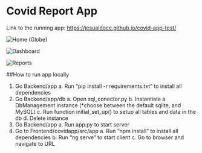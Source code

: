 # Covid Report App

Link to the running app: https://jesualdocc.github.io/covid-app-test/

![Home (Globe)](https://user-images.githubusercontent.com/46726672/106687404-48b9e780-6589-11eb-87fd-0d03337d4504.jpg)

![Dashboard](https://user-images.githubusercontent.com/46726672/106687496-72730e80-6589-11eb-9265-ccf1c2ebf2f2.jpg)

![Reports](https://user-images.githubusercontent.com/46726672/106687508-7868ef80-6589-11eb-8944-3b7887711fa3.jpg)

##How to run app locally

1) Go Backend/app
a. Run “pip install -r requirements.txt” to install all dependencies
2) Go Backend/app/db
a. Open sql_conector.py
b. Instantiate a DbManagement instance (*choose between the default sqlite, and MySQL)
c. Run function initial_set_up() to setup all tables and data in the db
d. Delete instance
3) Go Backend/app
a. Run app.py to start server
4) Go to Frontend/covidapp/src/app
a. Run “npm install” to install all dependencies
b. Run “ng serve” to start client
c. Go to browser and navigate to URL
